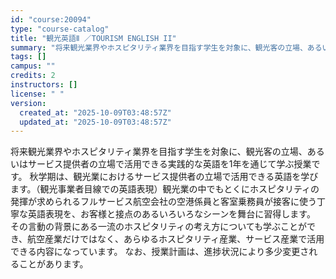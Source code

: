 ```yaml
---
id: "course:20094"
type: "course-catalog"
title: "観光英語Ⅱ ／TOURISM ENGLISH II"
summary: "将来観光業界やホスピタリティ業界を目指す学生を対象に、観光客の立場、あるいはサービス提供者の立場で活用できる実践的な英語を1年を通じて学ぶ授業です。 秋学期は、観光業におけるサービス提供者の立場で活用できる英語を学びます。（観光事業者目線で…"
tags: []
campus: ""
credits: 2
instructors: []
license: " "
version:
  created_at: "2025-10-09T03:48:57Z"
  updated_at: "2025-10-09T03:48:57Z"
---
```


将来観光業界やホスピタリティ業界を目指す学生を対象に、観光客の立場、あるいはサービス提供者の立場で活用できる実践的な英語を1年を通じて学ぶ授業です。 秋学期は、観光業におけるサービス提供者の立場で活用できる英語を学びます。（観光事業者目線での英語表現）観光業の中でもとくにホスピタリティの発揮が求められるフルサービス航空会社の空港係員と客室乗務員が接客に使う丁寧な英語表現を、お客様と接点のあるいろいろなシーンを舞台に習得します。 その言動の背景にある一流のホスピタリティの考え方についても学ぶことができ、航空産業だけではなく、あらゆるホスピタリティ産業、サービス産業で活用できる内容になっています。 なお、授業計画は、進捗状況により多少変更されることがあります。
